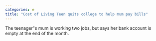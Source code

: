 ```yaml
---
categories: e
title: "Cost of Living Teen quits college to help mum pay bills"
---
```

The teenager"s mum is working two jobs, but says her bank account is empty at the end of the month.